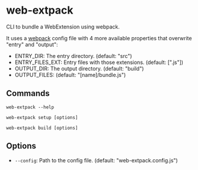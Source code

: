 # web-extpack
CLI to bundle a WebExtension using webpack.

It uses a [webpack](https://www.npmjs.com/package/webpack) config file with 4 more available properties that overwrite "entry" and "output":

- ENTRY_DIR: The entry directory. (default: "src")
- ENTRY_FILES_EXT: Entry files with those extensions. (default: [".js"])
- OUTPUT_DIR: The output directory. (default: "build")
- OUTPUT_FILES: (default: "[name]/bundle.js")

## Commands

```
web-extpack --help
```

```
web-extpack setup [options]
```

```
web-extpack build [options]
```

## Options
- `--config`: Path to the config file. (default: "web-extpack.config.js")
